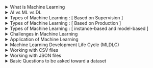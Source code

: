 <details>
  <summary>What is Machine Learning</summary>

## Machine Learning  
**Machine learning** is a branch of artificial intelligence that enables computers to learn from data and improve their performance on tasks over time without being explicitly programmed. By using algorithms to analyze patterns in data, machines can make predictions or decisions with minimal human intervention.  

**Example**:  
A popular example of machine learning is email spam detection. The model is trained on a dataset containing labeled emails—some marked as spam and others as not spam. By analyzing patterns in the text, subject lines, and sender information, the model learns to identify characteristics of spam emails. Once trained, it can classify new incoming emails as either spam or not spam, helping users keep their inboxes clean and organized.
</details>

<details>
   <summary>AI vs ML vs DL</summary>

## AI vs ML vs DL
| Aspect                     | Artificial Intelligence (AI)                                              | Machine Learning (ML)                                                                                                                                       | Deep Learning (DL)                                                                                                             |
|----------------------------|---------------------------------------------------------------------------|--------------------------------------------------------------------------------------------------------------------------------------------------------------|------------------------------------------------------------------------------------------------------------------------------|
| **Definition**             | AI is the overall concept of creating intelligent machines that simulate human intelligence and make decisions.                           | ML is a subset of AI focused on algorithms that learn from data patterns without explicit programming.                                                       | DL is a further subset of ML, utilizing neural networks to learn complex patterns from data, inspired by the human brain.      |
| **Learning Process**       | Involves various approaches to simulate intelligence, often including ML and DL techniques.                              | Trains systems on labeled data to identify patterns and relationships, often through supervised learning.                                                   | Uses deep neural networks with multiple layers to extract complex features, can use both supervised and unsupervised learning. |
| **Focus**                  | Building systems that can think, learn, adapt, and make decisions like humans.                                    | Developing algorithms that allow systems to learn from data and make predictions or decisions based on past experiences.                                    | Specializes in identifying complex patterns, particularly in unstructured data like images, text, and sound.                   |
| **Techniques**             | Rule-based systems, decision trees, expert systems, robotics.                                                   | Supervised, unsupervised, and reinforcement learning algorithms.                                                      | Neural networks, including Convolutional Neural Networks (CNNs) and Recurrent Neural Networks (RNNs).                           |
| **Data Requirements**      | Varies; can work with rules or limited data but benefits from larger datasets.                                   | Needs large datasets to generalize and make accurate predictions.                                                      | Requires vast datasets to accurately model complex patterns and relationships.                                                |
| **Computational Power**    | Moderate; often runs on CPUs, sometimes with GPU support.                                                      | Higher than traditional AI, can benefit from GPU support for larger datasets.                                          | Very high; relies on GPUs or TPUs for handling large amounts of data and complex computations.                               |
| **Example in Self-Driving Cars** | Combines outputs from ML and DL to make driving decisions, plan routes, control speed, and interact with passengers.               | Identifies objects on the road, predicts other vehicles’ behavior based on historical data, assists with object detection and obstacle avoidance.           | Recognizes objects in images, analyzes sensor data to detect obstacles and anticipate changes in the environment.              |
| **Real-Life Use Case**     | Virtual assistants (Siri, Alexa), facial recognition, recommendation systems.                                  | Spam detection, credit scoring, product recommendations.                                                              | Self-driving cars, medical imaging analysis, natural language processing.                                                     |
| **Overall Role in AI**     | AI is the broadest category, encompassing ML and DL as methods to achieve intelligent systems.                 | ML is a technique within AI to enable systems to improve based on data without explicit programming.                    | DL is a specialized ML approach effective in handling unstructured data and complex relationships.                            |


</details>

<details>
   <summary>Types of Machine Learning : [ Based on Supervision ] </summary>

## Based on supervision
According to the supervision required, there are mainly four types of machine learning.
- Supervised Learning
  - Classification
  - Regression
- Unsupervised Learning
  - Clustering
  - Dimensionality Reduction
  - Anomaly Detection
  - Association
- Semi-supervised Learning
- Reinforcement Learning

Here’s a brief overview of the four main types of machine learning based on supervision, along with examples for each:
### Supervised Learning
In supervised learning, models are trained on labeled data where the target outcome is known. The goal is to map inputs to outputs.
   - **Classification**: Used to categorize data into predefined classes.
     - **Example**: Spam detection in emails, where emails are classified as "spam" or "not spam."
   - **Regression**: Predicts continuous outcomes based on input variables.
     - **Example**: Predicting house prices based on factors like square footage, location, and age of the house.

### Unsupervised Learning
In unsupervised learning, the model is trained on unlabeled data to identify patterns or groupings within the data.
   - **Clustering**: Groups data into clusters based on similarity.
     - **Example**: Customer segmentation, where customers are grouped by purchasing behavior for targeted marketing.
   - **Dimensionality Reduction**: Reduces the number of features while retaining significant information.
     - **Example**: Principal Component Analysis (PCA) for simplifying high-dimensional datasets like image data.
   - **Anomaly Detection**: Identifies outliers or unusual data points.
     - **Example**: Fraud detection in credit card transactions, where unusual spending patterns may indicate fraud.
   - **Association**: Finds associations or rules in data.
     - **Example**: Market basket analysis in retail, where items frequently bought together are identified (e.g., milk and bread).

### Semi-Supervised Learning
In semi-supervised learning, the model is trained on a small amount of labeled data along with a larger set of unlabeled data, leveraging both to improve performance.
   - **Example**: Image recognition, where only a few images in a dataset are labeled, but the model uses both labeled and unlabeled images to identify objects more accurately.

### Reinforcement Learning
In reinforcement learning, an agent learns to make decisions by interacting with an environment, aiming to maximize cumulative rewards over time.
   - **Example**: Training a robot to navigate a maze, where it receives rewards for reaching certain points and penalties for collisions, learning the optimal path over time.

</details>

<details>
   <summary>Types of Machine Learning : [ Based on Production ] </summary>

## Based on production
Based on production, machine learning models can be categorized as:
- Batch(Offline) Learning
- Online Learning

### Batch (Offline) Learning
**Batch Learning** is a machine learning approach where the model is trained on a fixed, entire dataset at once, typically offline. Once trained, the model is deployed, and it doesn't adapt to new data until it is retrained with an updated dataset. This retraining process happens periodically, not continuously, making it suitable for use cases where data doesn't change frequently.
- **Example**: Predictive maintenance in manufacturing, where a model is trained periodically on historical equipment data to predict when maintenance is needed. The model is retrained periodically based on newly collected data.

### Problems and Disadvantages of Batch Learning

**Large Data Requirement**:
   - **Problem**: Batch learning requires a comprehensive dataset for training, as the model will not adapt until the next retraining cycle. 
   - **Disadvantage**: In scenarios with limited historical data or where patterns are constantly evolving, batch learning may underperform because it lacks the flexibility to learn from new information as it becomes available.

**Hardware Limitations**:
   - **Problem**: Training on a large dataset in one go demands significant computational power, memory, and storage.
   - **Disadvantage**: For organizations with limited hardware resources, this can be prohibitive. Training a complex model on a large dataset can take considerable time and can be too demanding for available hardware, making it inefficient or even impossible without powerful infrastructure.

**Availability and Latency**:
   - **Problem**: Retraining a batch learning model can be time-consuming and may require the model to go offline, causing interruptions in availability.
   - **Disadvantage**: In dynamic environments, the model’s accuracy may degrade quickly between training cycles. This can lead to outdated predictions, as the model may be using old data until the next batch retraining. Additionally, deploying the updated model can introduce latency if real-time model updates are needed.


### Online Learning
**Online Learning** is a machine learning approach where the model is trained incrementally, processing data as it arrives, rather than training on a fixed, complete dataset. The model continuously learns and updates its parameters based on each new data point, making it adaptive to changes in data patterns over time.

### When to Use Online Learning
Online learning is particularly useful in scenarios where:
1. **Data Arrives in a Stream**: Data is generated continuously, such as in real-time systems or IoT devices.
2. **Data Changes Over Time**: Situations where patterns evolve frequently, like in financial markets or user behavior on websites.
3. **Large Datasets**: When data is too large to fit into memory at once, or processing the entire dataset at once would be inefficient.
4. **Real-Time Predictions Needed**: Use cases like recommendation systems, fraud detection, and spam filtering where decisions need to reflect the latest available data.

### How to Implement Online Learning
Online learning can be implemented using models and algorithms that support incremental training. These algorithms update their parameters with each new data instance instead of retraining from scratch. Here are common ways to implement it:

1. **Streaming Algorithms**: Algorithms like Stochastic Gradient Descent (SGD) and certain implementations of linear regression, logistic regression, and neural networks can be used in online mode.
2. **Partial Fit in Scikit-Learn**: In Python's Scikit-Learn library, some models (e.g., `SGDClassifier`, `SGDRegressor`, `MiniBatchKMeans`) have a `partial_fit()` method, allowing incremental updates.
3. **Frameworks for Large-Scale Streaming**: Libraries like Apache Kafka (for data streaming) and TensorFlow Extended (TFX) can be used for large-scale implementations.

### Learning Rate in Online Learning
The **learning rate** in online learning controls how much the model adjusts its weights with each new data point. A high learning rate allows the model to adapt quickly but can lead to instability and overshooting. A low learning rate makes the model’s adjustments more gradual but can be slow to adapt to significant data pattern shifts. Choosing an appropriate learning rate is crucial in online learning, and it’s often beneficial to use a **decaying learning rate** that gradually reduces over time as the model stabilizes.

### Out-of-Core Learning
**Out-of-Core Learning** is a method used to handle datasets that are too large to fit into memory. Online learning is inherently compatible with out-of-core learning, as it processes data in small chunks (or batches). With out-of-core learning, the dataset is loaded in small portions from disk, processed incrementally, and the model updates are saved without needing the entire dataset to be loaded at once. Libraries like Scikit-Learn and Dask support out-of-core learning, making them useful for large data applications.

### Disadvantages of Online Learning
1. **Sensitivity to Noise**:
   - Online learning can overreact to noise in the data, especially with a high learning rate. Each data point impacts the model, so noisy data can lead to inconsistent or inaccurate updates.

2. **Complexity in Model Tuning**:
   - Choosing the right learning rate, handling non-stationary data, and managing model drift require careful tuning and can make online learning challenging to manage and maintain.

3. **Data Order Dependency**:
   - Since each new data point updates the model, the order of data can affect the model's performance, potentially introducing bias if data patterns change over time. This may lead to issues if the early data is unrepresentative of later data patterns.

4. **Memory and Computational Costs for Frequent Updates**:
   - In high-frequency data environments, updating the model in real time can strain computational resources and may require specialized infrastructure for efficient performance.

## Online vs Offline
The differences between offline learning and online learning are as follows:

### **Complexity**
- **Offline Learning**: Less complex, as the model remains constant after initial training.
- **Online Learning**: More complex due to dynamic updates as new data is continuously incorporated.

### **Computational Power**
- **Offline Learning**: Requires fewer computations, typically a one-time batch-based training process.
- **Online Learning**: Requires continuous computational resources since each new data point may trigger model updates.

### **Use in Production**
- **Offline Learning**: Easier to implement and maintain, making it suitable for stable, infrequent updates.
- **Online Learning**: More challenging to implement and manage due to continuous updates and the need for real-time data processing.

### **Applications**
- **Offline Learning**: Ideal for tasks with stable data patterns, such as image classification, where there are minimal sudden changes in data distribution.
- **Online Learning**: Suitable for dynamic fields (e.g., finance, economics, healthcare) where data patterns frequently change, and the model needs to adapt in real time.

### 5. **Tools**
- **Offline Learning**: Supported by widely-used, established tools like Scikit-Learn, TensorFlow, PyTorch, Keras, and Spark MLlib.
- **Online Learning**: Primarily in active research, with specialized tools like MOA, SAMOA, scikit-multiflow, and streamDM for handling streaming data. 

This summarizes key differences, with offline learning being more suitable for static datasets and easier maintenance, while online learning is advantageous in environments with constantly changing data, despite its higher complexity and resource requirements.
</details>

<details>
   <summary>Types of Machine Learning : [ instance-based and model-based ] </summary>

## instance-based and model-based
In machine learning, models can be broadly categorized as **instance-based** and **model-based** learning methods. These categories refer to how the algorithm generalizes from the training data to make predictions.

### Instance-Based Learning
Instance-based learning, also known as **memory-based learning**, involves storing training data instances and making predictions by comparing new data points to these stored instances. Instead of explicitly creating a model, the algorithm uses the stored examples directly to make predictions. It relies heavily on similarity measures, such as Euclidean distance, to identify the closest data points.

- **How It Works**: When a prediction is required, the algorithm finds the most similar instances in the stored dataset and makes a decision based on these similarities (often through a "majority vote" or averaging).
- **Examples**:
  - **k-Nearest Neighbors (k-NN)**: Predicts the label of a new point based on the majority label of its k-nearest neighbors.
  - **Locally Weighted Regression**: Estimates a prediction for a new instance by fitting a local model around that instance using nearby data points.
- **Advantages**:
  - Adaptable to new patterns since it doesn't rely on a fixed model.
  - Simple to understand and implement.
- **Disadvantages**:
  - Computationally expensive at prediction time, as it requires searching through the dataset for each prediction.
  - Sensitive to irrelevant or noisy features, which can distort the similarity measures.

### 2. Model-Based Learning
Model-based learning involves building an explicit model of the data based on the training dataset. The algorithm learns a set of parameters or rules from the training data that represent its general structure, allowing it to make predictions without directly referencing the entire dataset. This approach assumes that there is an underlying relationship in the data that can be captured mathematically.

- **How It Works**: The algorithm fits a model (e.g., a line, curve, or a set of rules) to the training data. After training, the model makes predictions on new data based on this generalized representation.
- **Examples**:
  - **Linear Regression**: Fits a linear relationship between input features and output.
  - **Decision Trees**: Creates a tree structure of decision rules to classify data.
  - **Neural Networks**: Learns a complex, non-linear representation through multiple layers of parameters.
- **Advantages**:
  - Fast predictions, as the model uses learned parameters instead of searching through instances.
  - Can generalize well to new data, especially when the model captures the underlying pattern correctly.
- **Disadvantages**:
  - Requires careful tuning and may not perform well if the model is overly simplistic or too complex (overfitting).
  - Less adaptable than instance-based learning for new or changing patterns unless retrained.

In summary:
- **Instance-Based Learning** is useful when data is relatively simple and a local approach works best. However, it can be computationally intensive.
- **Model-Based Learning** is ideal when the data has an underlying pattern that can be effectively captured by a mathematical model, making it faster for predictions and more scalable.

![instance_vs_model_based](images/instance_vs_model_based.png)

</details>

<details>
   <summary>Challenges in Machine Learning</summary>

## Challenges in Machine Learning
- **Data Collection**: Collecting a large and relevant dataset is essential for building effective machine learning models. Insufficient or incorrect data can significantly impact model performance.
- **Insufficient Data/Labeled Data**: Many machine learning algorithms require large amounts of labeled data to perform well, which can be costly and time-consuming to acquire.
- **Non-Representative Data**: The dataset must represent the real-world scenario where the model will be applied. Non-representative data can lead to biased models that perform poorly on unseen data.
- **Poor Quality Data**: Noise, outliers, and missing values in the dataset can negatively affect the model's ability to learn patterns effectively.
- **Irrelevant Features**: Including irrelevant features (or not selecting the most informative ones) can make the model more complex and reduce its accuracy.
- **Overfitting**: When a model learns the training data too well, capturing noise as if it were a genuine pattern, it may fail to generalize to new data.
- **Underfitting**: A model that is too simple may fail to capture the underlying patterns in the data, resulting in poor performance on both training and test data.
- **Software Integration**: Integrating machine learning models into existing software systems or workflows can be challenging, especially when dealing with production environments.
- **Offline Learning/Deployment**: Batch (offline) learning models require periodic retraining with new data, which can be time-consuming and resource-intensive.
- **Cost Involved**: Building, training, and deploying machine learning models can require significant financial and computational resources, especially when working with large datasets or complex models.
</details>

<details>
  <summary>Application of Machine Learning</summary>

## Application
we will see the application of machine learning in B2B and B2C contexts:

### B2B Applications of Machine Learning
1. **Supply Chain Management**: Machine learning optimizes inventory levels, predicts demand, and enhances logistics efficiency. It helps businesses like Walmart streamline operations and reduce costs.
2. **Customer Relationship Management (CRM)**: ML algorithms help in personalizing marketing campaigns, predicting customer churn, and improving customer satisfaction. Salesforce, for example, uses ML to provide insights and automate tasks.
3. **Cybersecurity**: ML detects anomalies, identifies threats, and enhances data security. IBM and other cybersecurity firms use ML to provide advanced threat protection for businesses.
4. **Financial Services**: In B2B banking, ML assists in fraud detection, credit risk assessment, and investment forecasting. Companies like Bloomberg use ML for predictive analytics.
5. **Manufacturing**: ML is used in predictive maintenance, quality control, and process optimization. Siemens leverages ML to monitor equipment health and optimize production lines.

### B2C Applications of Machine Learning
1. **Retail**: Machine learning powers product recommendations, optimizes pricing, and personalizes the shopping experience for users. For example: Amazon
2. **Banking and Finance**: ML is employed for fraud detection, credit scoring, and personalized financial advice, making transactions more secure and services more tailored.
3. **Transport**: Machine learning optimizes route planning, predicts demand, and improves ride-sharing efficiency to provide better customer experiences. For example: OLA
4. **Manufacturing**: Tesla uses ML for autonomous driving, predictive maintenance, and improving vehicle safety by analyzing sensor data and driver behavior. For example: Tesla
5. **Consumer Internet**: ML helps in content recommendation, spam detection, and trend analysis, ensuring a more personalized and secure experience for users. For example: Twitter

</details>

<details>
  <summary>Machine Learning Development Life Cycle (MLDLC)</summary>

## MLDLC
MLDLC is a framework for developing machine learning models in a structured and systematic way. It includes several steps, from problem definition to deployment, that are focused to build robust, accurate, and scalable machine learning models.

Here’s a step-by-step guide to solving a machine learning problem using the Machine Learning Development Cycle (MLDC), illustrated with an example of predicting house prices:

### 1. **Frame the Problem**
   - **Objective**: Define the problem, goals, and performance metrics.
   - **Example**: Suppose we want to build a model that predicts house prices based on features like bedrooms, bathrooms, and location. The goal is to create a model that accurately predicts the price, using metrics like Mean Squared Error (MSE) to evaluate performance.

### 2. **Data Collection**
   - **Objective**: Collect relevant data from various sources.
   - **Example**: For predicting house prices, data can be sourced from real estate websites, public datasets, or web scraping tools to obtain information on home features and sale prices.  
  
(Data can be in csv format, or can be collected using API, web scraping, database to data ware house via ETL.)

### 3. **Data Preprocessing**
   - **Objective**: Clean and prepare data for modeling.
   - **Example**: Remove duplicate values, remove rows with missing values, encode categorical features like location using encoding, and scale numerical features like square footage and lot size to standardize them, remove outliers.

### 4. **Exploratory Data Analysis (EDA)**
   - **Objective**: Understand the data distribution and relationships among features.
   - **Example**: Visualize relationships using scatter plots (e.g., between square footage and price) and histograms to see the distribution of features and identify patterns that influence house prices.
  
(visualization, univariate, bi-variate, multivariate, outlier detection, imbalance -> balance)

### 5. **Feature Engineering and Selection**
   - **Objective**: Create and select features that improve model performance.
   - **Example**: Create new features like “house age” or “bathroom-to-bedroom ratio.” Use correlation analysis or feature importance scores to select the most impactful features for predicting prices.

### 6. **Model Training, Evaluation, and Selection**
   - **Objective**: Train models, evaluate their performance, and select the best one.
   - **Example**: Train models like Linear Regression and Decision Tree Regression. Evaluate them using metrics such as MSE or R-squared, and select the model with the best performance based on these metrics.

### 7. **Model Deployment**
   - **Objective**: Deploy the model in a production environment.
   - **Example**: Deploy the house price prediction model on a website or app where users can input house features and receive a predicted price.

### 8. **Testing and Optimization**
   - **Objective**: Continuously test and optimize the model in production.
   - **Example**: Regularly test the model on new data to ensure accuracy. If performance drops, retrain or update the model with new data or features to improve accuracy.

By following these steps, we can systematically build, deploy, and maintain a machine learning model that solves real-world problems effectively.
</details>

<details>
   <summary>Working with CSV files</summary>

## Working with CSV files

Now, discussion time for working with ``CSV`` file in details.

### 0. Importing pandas
To import import pandas:
```python
import pandas as pd
```
### 1. Opening a Local CSV File
Load a CSV file from a local directory:
```python
df = pd.read_csv('path/to/file.csv')
```

### 2. Opening a CSV File from a URL
If the CSV is hosted online, we can directly load it using the URL:
```python
import requests
from io import StringIO
import pandas as pd

url = "https://raw.githubusercontent.com/cs109/2014_data/master/countries.csv"
headers = {"User-Agent": "Mozilla/5.0 (Macintosh; Intel Mac OS X 10.14; rv:66.0) Gecko/20100101 Firefox/66.0"}

# Perform the GET request with custom headers
req = requests.get(url, headers=headers)

# Check if the request was successful
if req.status_code == 200:
    data = StringIO(req.text)  # Read the text content as a file-like object
    df = pd.read_csv(data)
    print(df.head())
else:
    print(f"Failed to retrieve data. HTTP Status code: {req.status_code}")
```
### 3. `names` Parameter
If the file doesn’t contain column headers, to read the CSV file we can set ``header=None`` and use ``names`` to specify the column names:
```python
import pandas as pd

# Custom column names
column_names = ['Country', 'Population', 'GDP']

# Load the CSV without header and assign custom column names
df = pd.read_csv('file.csv', header=None, names=column_names)
print(df.head())
```
Even if the CSV has headers, we can override them with names:
```python
df = pd.read_csv('file.csv', names=['A', 'B', 'C'], header=0)
```
Here, ``header=0`` tells pandas to skip the first row as a header and use the ``names`` list instead.  

**Notes**  
- The number of names in names should match the number of columns in the data (or the subset specified by usecols).
- If names is specified without ``header=None``, pandas still loads the original header row as data in the first row.

### 4. `sep` Parameter (Delimiter)
To specify a custom delimiter, such as a semicolon (`;`), use the `sep` parameter:
```python
df = pd.read_csv('file.csv', sep=';')
```
This is especially useful for non-standard delimited files like `.tsv` files.

**Some more delimiter:**
- Tab-Separated Files: ```df = pd.read_csv('file.tsv', sep='\t')```
- Space-Separate Files: ```df = pd.read_csv('file.txt', sep=' ')```
- Multiple Character Delimiters(like ::) : ```df = pd.read_csv('file.txt', sep='::', engine='python')```
  - **Note**: When using multi-character separators, we must set engine='python', as the default c engine only supports single-character delimiters.
- Whitespace as Delimiter: ```df = pd.read_csv('file.txt', sep='\s+', engine='python')```

### 5. `index_col` Parameter (Index Column)  
The ``index_col`` parameter in ``pandas.read_csv()`` specifies which column(s) should be used as the index of the resulting DataFrame. By default, pandas creates a numeric index starting at 0, but using ``index_col`` can be helpful when the data already contains a column that uniquely identifies each row, such as an ID column.
```python
df = pd.read_csv('file.csv', index_col='ColumnName')
```

### 6. `header` Parameter (Row to Use as Header)
Select a specific row as the header:
```python
df = pd.read_csv('file.csv', header=1)  # Second row as header (0-based index)
```
If dataset does not have a header row, we can use `header=None` to prevent pandas from treating the first row as headers.  
By default, pandas use ``header=0`` i.e., first row as the header.

### 7. `usecols` Parameter (Loading Specific Columns)
To load only the columns we need:
```python
df = pd.read_csv('file.csv', usecols=['Col1', 'Col2'])
```

### 8. `squeeze` Parameter (Single Column as Series)
If loading a single column, use `squeeze=True` to load it as a Series instead of a DataFrame:
```python
series = pd.read_csv('file.csv', usecols=['SingleColumn'], squeeze=True)
```

### 9. `skiprows` Parameter (Skipping Rows)
Skip specific rows at the start of the file, such as for files with metadata at the top:
```python
df = pd.read_csv('file.csv', skiprows=4)
```

### 10. `nrows` Parameter (Number of Rows to Read)
Read only a specific number of rows:
```python
df = pd.read_csv('file.csv', nrows=500)
```
This is useful when previewing a large dataset.

### 11. `encoding` Parameter (Character Encoding)
Specify the character encoding if the file contains non-ASCII characters:
```python
df = pd.read_csv('file.csv', encoding='ISO-8859-1')
```
If we encounter errors related to special characters, try `encoding='utf-8'`.

### 12. `error_bad_lines` Parameter (Skip Bad Lines)
Skip lines that cannot be parsed, often due to inconsistent columns:
```python
df = pd.read_csv('file.csv', error_bad_lines=False)
```
This parameter can help load data from poorly structured files. However, we should use it carefully, as it may result in loss of data.

### 13. `dtype` Parameter (Setting Data Types)
Assign specific data types to columns:
```python
df = pd.read_csv('file.csv', dtype={'col1': 'int64', 'col2': 'float64'})
```
This is useful to ensure correct data types, prevent memory overuse, and avoid data type conversion issues later.

### 14. Handling Dates (`parse_dates` and `infer_datetime_format`)
Automatically parse columns as dates:
```python
df = pd.read_csv('file.csv', parse_dates=['DateColumn'])
```
With `infer_datetime_format=True`, pandas tries to infer the date format, improving performance.
```python
df = pd.read_csv('file.csv', parse_dates=['DateColumn'], infer_datetime_format=True)
```

### 15. `converters` Parameter (Custom Data Conversion)
Apply custom functions to transform values in specific columns:
```python
df = pd.read_csv('file.csv', converters={'ColumnName': lambda x: x.upper()})
```
This is useful for pre-processing data without additional post-processing steps.

### 16. `na_values` Parameter (Custom Missing Values)
Specify custom representations of missing values:
```python
df = pd.read_csv('file.csv', na_values=['N/A', 'missing'])
```
By default, pandas treats blank fields as NaN, but this can be extended to custom indicators.

### 17. Loading Large Datasets in Chunks (`chunksize`)
For very large files, use `chunksize` to read the file in parts:
```python
chunk_iter = pd.read_csv('file.csv', chunksize=10000)
for chunk in chunk_iter:
    # Process each chunk
    process(chunk)
```
This is memory-efficient and useful for handling files that are too large to fit in memory at once.

### 18. `low_memory` Parameter (Efficient Loading)
If we’re loading a large file with mixed types in columns, avoid dtype guessing with `low_memory=False`:
```python
df = pd.read_csv('file.csv', low_memory=False)
```
This can prevent type inference errors and allow consistent data types in columns.

### 19. `comment` Parameter (Skip Comments)
Skip lines starting with a specified character, such as `#`:
```python
df = pd.read_csv('file.csv', comment='#')
```
Useful for CSV files with comment lines.

### 20. `skipfooter` Parameter (Skipping Footer Rows)
If the file has a footer, skip rows from the end:
```python
df = pd.read_csv('file.csv', skipfooter=2, engine='python')
```
This is especially useful when working with CSVs that include summary data at the end.

### 21. `thousands` Parameter (Handling Thousand Separators)
Specify the thousands separator for numerical values:
```python
df = pd.read_csv('file.csv', thousands=',')
```
This helps correctly load numbers with separators, such as "1,000,000".

### 22. `memory_map` Parameter (Using Memory Mapping for Faster Loading)
Enable memory mapping to speed up reading of large files:
```python
df = pd.read_csv('file.csv', memory_map=True)
```
This is particularly useful on systems with limited memory.

</details>

<details>
   <summary>Working with JSON files</summary>

## Working with JSON files

---

### **1. Opening a Local JSON File**
To load a local JSON file into a pandas DataFrame, use `pd.read_json()` with the file path.

```python
import pandas as pd
import json

# Writing a sample JSON file
data = {
    "Name": ["Alice", "Bob", "Charlie"],
    "Age": [25, 30, 35],
    "Country": ["USA", "Canada", "UK"]
}
with open("data.json", "w") as f:
    json.dump(data, f)

# Reading the JSON file
df = pd.read_json("data.json")
print(df)
```
---

### **2. Opening a JSON File from a URL**
We can directly load JSON data from an online source using `pd.read_json()` with the URL.

```python
url = "https://api.github.com/repos/pandas-dev/pandas/issues?per_page=5"
df = pd.read_json(url)
df.head()
```

---

### **3. `orient` Parameter**
The `orient` parameter specifies the structure of the JSON data. It determines how the JSON is interpreted and converted into a DataFrame or Series.

#### Common Options:
- **`split`**: Dictionary with keys `index`, `columns`, and `data`.
- **`records`**: List of dictionaries (each dictionary represents a row).
- **`index`**: Dictionary of dictionaries (keys are row indices).
- **`columns`**: Dictionary of lists (keys are column names).
- **`values`**: A 2D array.

```python
# using split
data = '{"columns":["Name","Age"],"data":[["Alice",25],["Bob",30]]}'
df = pd.read_json(data, orient="split")
df
```

```python
# using records
data = '[{"Name": "Alice", "Age": 25}, {"Name": "Bob", "Age": 30}]'
df = pd.read_json(data, orient="records")
print(df)
```

---

### **4. `typ` Parameter**
The `typ` parameter specifies whether to return a DataFrame or a Series:
- **`"frame"`**: Returns a DataFrame (default).
- **`"series"`**: Returns a Series.

```python
data = '{"Name": ["Alice", "Bob"], "Age": [25, 30]}'
series = pd.read_json(data, typ="series")
print(series)
```

---

### **5. `dtype` Parameter**
The `dtype` parameter allows to specify the data type of columns in the resulting DataFrame.

```python
data = '{"Name": ["Alice", "Bob"], "Age": ["25", "30"]}'
df = pd.read_json(data, dtype={"Age": int})
print(df)
```

---

### **6. Convert Axes**
The `convert_axes` parameter specifies whether to convert the axes of the DataFrame or Series to pandas-compatible types.

---

### **7. Convert Dates**
If `convert_dates=True`, pandas will attempt to parse date strings into `datetime` objects.

```python
data = '{"Date": ["2024-01-01", "2024-01-02"], "Value": [10, 20]}'
df = pd.read_json(data, convert_dates=True)
print(df)
```

---

### **8. `keep_default_dates`**
If `False`, pandas will skip automatic date conversion. Use this if dates in the data are not in a standard format or if they should remain as strings.

---

### **9. `precise_float`**
When working with floating-point numbers, setting `precise_float=True` improves the precision during parsing.

```python
data = '{"Value": [0.12345678912345678, 0.98765432198765432]}'
df = pd.read_json(data, precise_float=True)
print(df)
```

---

### **10. `date_unit`**
Defines the time unit for parsing dates, e.g., `ms` (milliseconds), `s` (seconds).

```python
data = '{"Date": [1609459200000, 1609545600000]}'
df = pd.read_json(data, convert_dates=True, date_unit="ms")
print(df)
```

---

### **11. Encoding**
Use the `encoding` parameter to specify the file encoding, e.g., `utf-8`, `latin1`.

---

### **12. `lines`**
If the JSON file contains line-delimited JSON objects (one object per line), use `lines=True`.

```python
data = '{"Name": "Alice", "Age": 25}\n{"Name": "Bob", "Age": 30}'
df = pd.read_json(StringIO(data), lines=True)
print(df)
```

---

### **13. `chunksize`**
For large JSON files, load the data in chunks to avoid memory overload.

```python
for chunk in pd.read_json("large_file.json", chunksize=1000):
    print(chunk.head())
```

---

### **14. Compression**
Supports compressed JSON files (e.g., `gzip`, `bz2`, `zip`, `xz`).

```python
df = pd.read_json("compressed_file.json.gz", compression="gzip")
```

---

### **15. `nrows`**
Load only the first `n` rows of the file. Useful for quickly inspecting a dataset.

```python
df = pd.read_json("large_file.json", nrows=100)
```

---

### **16. Engine**
Specifies the parser engine. Commonly used options:
- `"python"`: The Python-based parser (slower, but handles more complex cases).
- `"c"`: The C-based parser (faster).

```python
df = pd.read_json("data.json", engine="c")
```

---

</details>

<details>
   <summary>Basic Questions to be asked toward a dataset</summary> 

## Basic Questions to ask

### How big is the data?

```python
# To know the dimensions of the dataset
df.shape
# To know only the number of rows
df.shape[0]
# To know only the number of cols
df.shape[1]
```

### How does the data look like? 

```python
# To see the first 5rows of the dataset
df.head()
# To see the last 5rows of the dataset
df.tail()
# To see any random 5rows of the dataset
df.sample(5)
```

### What is the data types of the columns?
```python
# To see the column name, non-null count, and data type
df.info()
```

### Are there any missing values?
```python
# To count the number of missing values in each column
df.isnull().sum()
# To see the percentage of missing values in each column
(df.isnull().sum()/df.shape[0])*100
``` 

### How does the data look mathematically?
```python
df.describe()
``` 

### Are there duplicated values?
```python
# To see the number of duplicate rows
df.duplicated().sum()
``` 

### How is the correlation between cols?
```python
# To see the correlation of all column with a specific columns named 'colName'
df.corr()['colName']
``` 

</details>